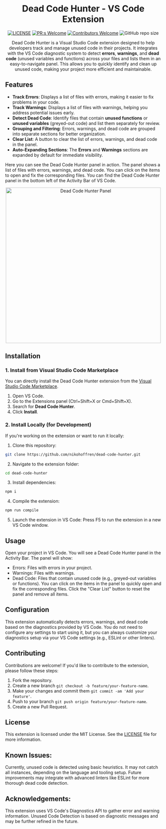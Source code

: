 <div align="center">

# Dead Code Hunter - VS Code Extension

[![LICENSE](https://img.shields.io/badge/license-MIT-blue.svg)](LICENSE)
[![PR:s Welcome](https://img.shields.io/badge/PR:s-welcome-green.svg)](https://github.com/nikohoffren/dead-code-hunter/pulls)
[![Contributors Welcome](https://img.shields.io/badge/contributors-welcome-green.svg)](https://github.com/nikohoffren/dead-code-hunter/pulls)
![GitHub repo size](https://img.shields.io/github/repo-size/nikohoffren/dead-code-hunter)

Dead Code Hunter is a Visual Studio Code extension designed to help developers track and manage unused code in their projects. It integrates with the VS Code diagnostic system to detect **errors**, **warnings**, and **dead code** (unused variables and functions) across your files and lists them in an easy-to-navigate panel. This allows you to quickly identify and clean up unused code, making your project more efficient and maintainable.

</div>

## Features

- **Track Errors**: Displays a list of files with errors, making it easier to fix problems in your code.
- **Track Warnings**: Displays a list of files with warnings, helping you address potential issues early.
- **Detect Dead Code**: Identify files that contain **unused functions** or **unused variables** (greyed-out code) and list them separately for review.
- **Grouping and Filtering**: Errors, warnings, and dead code are grouped into separate sections for better organization.
- **Clear List**: A button to clear the list of errors, warnings, and dead code in the panel.
- **Auto-Expanding Sections**: The **Errors** and **Warnings** sections are expanded by default for immediate visibility.

Here you can see the Dead Code Hunter panel in action. The panel shows a list of files with errors, warnings, and dead code. You can click on the items to open and fix the corresponding files. You can find the Dead Code Hunter panel in the bottom left of the Activity Bar of VS Code.
<div align="center">
  <img src="https://raw.githubusercontent.com/nikohoffren/dead-code-hunter/main/images/dead_code_hunter_screenshot1.png" alt="Dead Code Hunter Panel" style="width: 500px;" />
</div>

## Installation

### 1. Install from Visual Studio Code Marketplace

You can directly install the Dead Code Hunter extension from the [Visual Studio Code Marketplace](https://marketplace.visualstudio.com/items?itemName=niko-hoffren.dead-code-hunter).

1. Open VS Code.
2. Go to the Extensions panel (Ctrl+Shift+X or Cmd+Shift+X).
3. Search for **Dead Code Hunter**.
4. Click **Install**.

### 2. Install Locally (for Development)

If you're working on the extension or want to run it locally:

1. Clone this repository:
```bash
git clone https://github.com/nikohoffren/dead-code-hunter.git
```

2. Navigate to the extension folder:
```bash
cd dead-code-hunter
```

3. Install dependencies:
```bash
npm i
```

4. Compile the extension:
```bash
npm run compile
```

5. Launch the extension in VS Code:
Press F5 to run the extension in a new VS Code window.

## Usage

Open your project in VS Code.
You will see a Dead Code Hunter panel in the Activity Bar.
The panel will show:
- Errors: Files with errors in your project.
- Warnings: Files with warnings.
- Dead Code: Files that contain unused code (e.g., greyed-out variables or functions).
You can click on the items in the panel to quickly open and fix the corresponding files.
Click the "Clear List" button to reset the panel and remove all items.

## Configuration

This extension automatically detects errors, warnings, and dead code based on the diagnostics provided by VS Code. You do not need to configure any settings to start using it, but you can always customize your diagnostics setup via your VS Code settings (e.g., ESLint or other linters).

## Contributing

Contributions are welcome! If you'd like to contribute to the extension, please follow these steps:

1. Fork the repository.
2. Create a new branch `git checkout -b feature/your-feature-name`.
3. Make your changes and commit them `git commit -am 'Add your feature'`.
4. Push to your branch `git push origin feature/your-feature-name`.
5. Create a new Pull Request.

## License

This extension is licensed under the MIT License. See the [LICENSE](https://github.com/nikohoffren/dead-code-hunter/blob/main/LICENSE) file for more information.

## Known Issues:

Currently, unused code is detected using basic heuristics. It may not catch all instances, depending on the language and tooling setup. Future improvements may integrate with advanced linters like ESLint for more thorough dead code detection.

## Acknowledgements:

This extension uses VS Code's Diagnostics API to gather error and warning information.
Unused Code Detection is based on diagnostic messages and may be further refined in the future.
